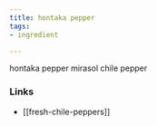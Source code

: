 ```yaml
---
title: hontaka pepper
tags:
- ingredient

---
```

hontaka pepper mirasol chile pepper

### Links

* [[fresh-chile-peppers]]
